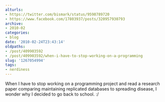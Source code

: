 ```yaml
---
alturls:
- https://twitter.com/bismark/status/9598789720
- https://www.facebook.com/17803937/posts/320957930793
archive:
- 2010-02
categories:
- blog
date: '2010-02-24T23:43:14'
oldpaths:
- /post/409903592
- /post/409903592/when-i-have-to-stop-working-on-a-programming
slug: '1267054994'
tags:
- nerdiness
---
```


When I have to stop working on a programming project and read a research
paper comparing maintaining replicated databases to spreading disease,
I wonder why I decided to go back to school.  :/
